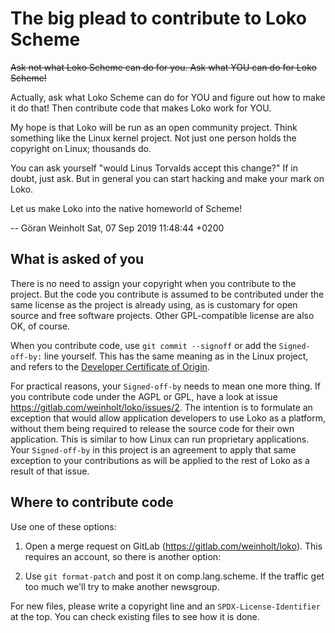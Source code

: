 # The big plead to contribute to Loko Scheme

~~Ask not what Loko Scheme can do for you. Ask what YOU can do for Loko Scheme!~~

Actually, ask what Loko Scheme can do for YOU and figure out how to
make it do that! Then contribute code that makes Loko work for YOU.

My hope is that Loko will be run as an open community project. Think
something like the Linux kernel project. Not just one person holds the
copyright on Linux; thousands do.

You can ask yourself "would Linus Torvalds accept this change?" If in
doubt, just ask. But in general you can start hacking and make your
mark on Loko.

Let us make Loko into the native homeworld of Scheme!

  -- Göran Weinholt  Sat, 07 Sep 2019 11:48:44 +0200

## What is asked of you

There is no need to assign your copyright when you contribute to the
project. But the code you contribute is assumed to be contributed
under the same license as the project is already using, as is
customary for open source and free software projects. Other
GPL-compatible license are also OK, of course.

When you contribute code, use `git commit --signoff` or add the
`Signed-off-by:` line yourself. This has the same meaning as in the
Linux project, and refers to
the
[Developer Certificate of Origin](https://developercertificate.org/).

For practical reasons, your `Signed-off-by` needs to mean one more
thing. If you contribute code under the AGPL or GPL, have a look at
issue https://gitlab.com/weinholt/loko/issues/2. The intention is to
formulate an exception that would allow application developers to use
Loko as a platform, without them being required to release the source
code for their own application. This is similar to how Linux can run
proprietary applications. Your `Signed-off-by` in this project is an
agreement to apply that same exception to your contributions as will
be applied to the rest of Loko as a result of that issue.

## Where to contribute code

Use one of these options:

1. Open a merge request on GitLab (https://gitlab.com/weinholt/loko).
   This requires an account, so there is another option:

2. Use `git format-patch` and post it on comp.lang.scheme. If the
   traffic get too much we'll try to make another newsgroup.

For new files, please write a copyright line and an
`SPDX-License-Identifier` at the top. You can check existing files to
see how it is done.
